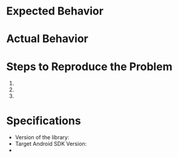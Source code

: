 # Expected Behavior

# Actual Behavior

# Steps to Reproduce the Problem
1.
2.
3.

# Specifications
- Version of the library:
- Target Android SDK Version:
- 